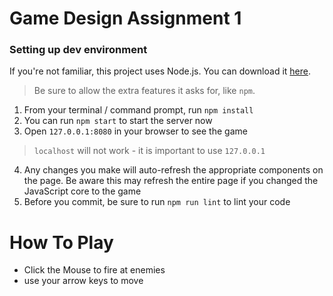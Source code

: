 # Game Design Assignment 1

### Setting up dev environment

If you're not familiar, this project uses Node.js. You can download it [here](https://nodejs.org/en/).

> Be sure to allow the extra features it asks for, like `npm`.

1. From your terminal / command prompt, run `npm install`
2. You can run `npm start` to start the server now
3. Open `127.0.0.1:8080` in your browser to see the game

  > `localhost` will not work - it is important to use `127.0.0.1`

4. Any changes you make will auto-refresh the appropriate components on the page. Be aware this may refresh the entire page if you changed the JavaScript core to the game
5. Before you commit, be sure to run `npm run lint` to lint your code


# How To Play

- Click the Mouse to fire at enemies
- use your arrow keys to move
